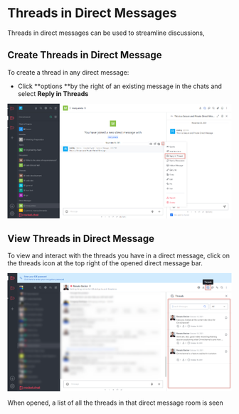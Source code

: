 # Threads in Direct Messages

Threads in direct messages can be used to streamline discussions,

## Create Threads in Direct Message

To create a thread in any direct message:

* Click **options **by the right of an existing message in the chats and select **Reply in Threads**

![](<../../../../.gitbook/assets/image (645).png>)

## View Threads in Direct Message

To view and interact with the threads you have in a direct message, click on the threads icon at the top right of the opened direct message bar.

![](<../../../../.gitbook/assets/image (687).png>)

When opened, a list of all the threads in that direct message room is seen

